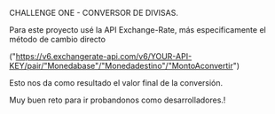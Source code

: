 CHALLENGE ONE - CONVERSOR DE DIVISAS.

Para este proyecto usé la API Exchange-Rate, más especificamente el método de cambio directo

("https://v6.exchangerate-api.com/v6/YOUR-API-KEY/pair/"Monedabase"/"Monedadestino"/"MontoAconvertir")

Esto nos da como resultado el valor final de la conversión.

Muy buen reto para ir probandonos como desarrolladores.!
